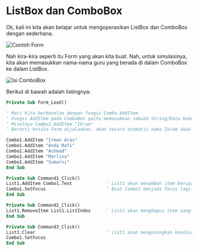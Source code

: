 # ListBox dan ComboBox

Ok, kali ini kita akan belajar untuk mengoperasikan ListBox dan ComboBox dengan sederhana.

![Contoh Form](https://media.discordapp.net/attachments/439384229483380746/439384536112037889/VB6_2018-04-27_19-17-12.png)

Nah kira-kira seperti itu Form yang akan kita buat. Nah, untuk simulasinya, kita akan memasukkan nama-nama guru yang berada di dalam ComboBox ke dalam ListBox.

![Isi ComboBox](https://media.discordapp.net/attachments/439384229483380746/439387195057504256/VB6_2018-04-27_19-26-41.png)

Berikut di bawah adalah listingnya:

```vb
Private Sub Form_Load()

' Mari kita berkenalan dengan fungsi Combo.AddItem
' Fungsi AddItem pada ComboBox yaitu memasukkan sebuah String/Kata kedalam ComboBox
' Misalnya Combo1.AddItem "Ikram"
' Berarti ketika Form dijalankan, akan secara otomatis nama Ikram akan muncul di dalam Combo1

Combo1.AddItem "Irman Aras"
Combo1.AddItem "Andy Rafi"
Combo1.AddItem "Achmad"
Combo1.AddItem "Marlina"
Combo1.AddItem "Sumarni"
End Sub

Private Sub Command1_Click()
List1.AddItem Combo1.Text             ' List1 akan menambah item berupa string dari pilihan Combo1 yang Client pilih
Combo1.SetFocus                       ' Buat Combo1 menjadi focus lagi
End Sub

Private Sub Command2_Click()
List1.RemoveItem List1.ListIndex      ' List1 akan menghapus item yang Client pilih
End Sub

Private Sub Command3_Click()
List1.Clear                           ' List1 akan mengosongkan keseluruhan item
Combo1.SetFocus
End Sub
```
